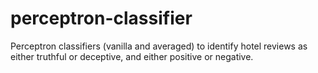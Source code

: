 # perceptron-classifier
Perceptron classifiers (vanilla and averaged) to identify hotel reviews as either truthful or deceptive, and either positive or negative.
